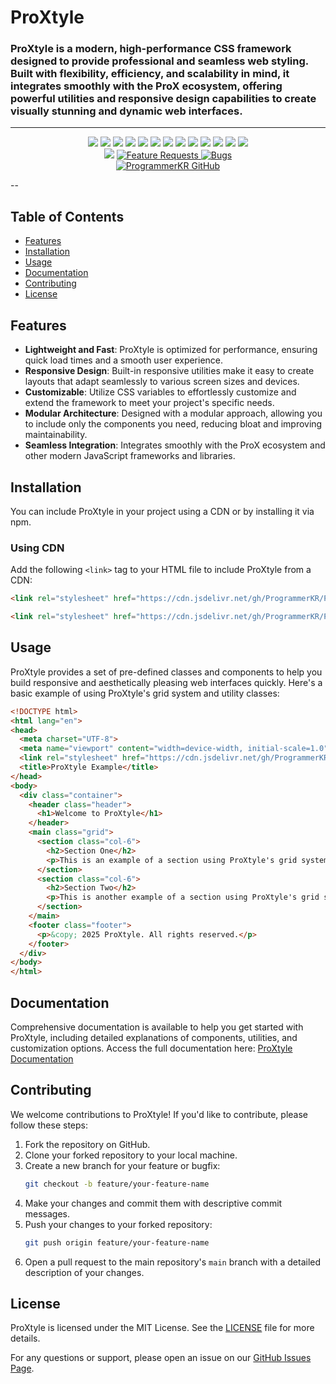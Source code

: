 # ProXtyle

### ProXtyle is a modern, high-performance CSS framework designed to provide professional and seamless web styling. Built with flexibility, efficiency, and scalability in mind, it integrates smoothly with the ProX ecosystem, offering powerful utilities and responsive design capabilities to create visually stunning and dynamic web interfaces.

---

<p align="center">
  <!-- Project Information -->
  <img src="https://img.shields.io/badge/ProXtyle-CSS%20Framework-blue">
  <img src="https://img.shields.io/badge/Version-1.0-brightgreen">
  <img src="https://img.shields.io/github/license/ProgrammerKR/ProXtyle">
  
  <!-- Repository Stats -->
  <img src="https://img.shields.io/github/languages/code-size/ProgrammerKR/ProXtyle">
  <img src="https://img.shields.io/github/repo-size/ProgrammerKR/ProXtyle">
  
  <img src="https://img.shields.io/github/stars/ProgrammerKR/ProXtyle?style=social">
  <img src="https://img.shields.io/github/forks/ProgrammerKR/ProXtyle?style=social">
  <img src="https://img.shields.io/github/issues/ProgrammerKR/ProXtyle">
  <img src="https://img.shields.io/github/issues-pr/ProgrammerKR/ProXtyle">
  
  <!-- Community & Contributions -->
  <img src="https://img.shields.io/github/contributors/ProgrammerKR/ProXtyle">
  <img src="https://img.shields.io/github/last-commit/ProgrammerKR/ProXtyle">
  <img src="https://img.shields.io/badge/Open%20Source-Yes-brightgreen">
  
  <!-- Support & Social -->
  <img src="https://img.shields.io/github/sponsors/ProgrammerKR">
  <br>
  <img src="https://img.shields.io/github/followers/ProgrammerKR?style=social">
  
  
  <!-- Issues & Requests -->
  <a href="https://github.com/ProgrammerKR/ProXtyle/issues?q=is%3Aopen+is%3Aissue+label%3Afeature-request+sort%3Areactions-%2B1-desc">
    <img src="https://img.shields.io/github/issues/ProgrammerKR/ProXtyle/feature-request.svg" alt="Feature Requests">
  </a>
  <a href="https://github.com/ProgrammerKR/ProXtyle/issues?utf8=✓&q=is%3Aissue+is%3Aopen+label%3Abug">
    <img src="https://img.shields.io/github/issues/ProgrammerKR/ProXtyle/bug.svg" alt="Bugs">
  </a>
  <br>
  
  <!-- GitHub Profile -->
  <a href="https://github.com/ProgrammerKR">
    <img src="https://img.shields.io/badge/GitHub-ProgrammerKR-%23ADD8E6?style=flat-square&logo=github" alt="ProgrammerKR GitHub">
  </a>
</p>

--

## Table of Contents

- [Features](#features)
- [Installation](#installation)
- [Usage](#usage)
- [Documentation](#documentation)
- [Contributing](#contributing)
- [License](#license)

## Features

- **Lightweight and Fast**: ProXtyle is optimized for performance, ensuring quick load times and a smooth user experience.
- **Responsive Design**: Built-in responsive utilities make it easy to create layouts that adapt seamlessly to various screen sizes and devices.
- **Customizable**: Utilize CSS variables to effortlessly customize and extend the framework to meet your project's specific needs.
- **Modular Architecture**: Designed with a modular approach, allowing you to include only the components you need, reducing bloat and improving maintainability.
- **Seamless Integration**: Integrates smoothly with the ProX ecosystem and other modern JavaScript frameworks and libraries.

## Installation

You can include ProXtyle in your project using a CDN or by installing it via npm.

### Using CDN

Add the following `<link>` tag to your HTML file to include ProXtyle from a CDN:

```html
<link rel="stylesheet" href="https://cdn.jsdelivr.net/gh/ProgrammerKR/ProXtyle@latest/dist/proxtyle.css">
```

```html
<link rel="stylesheet" href="https://cdn.jsdelivr.net/gh/ProgrammerKR/ProXtyle@latest/dist/proxtyle.min.css">
```

## Usage

ProXtyle provides a set of pre-defined classes and components to help you build responsive and aesthetically pleasing web interfaces quickly. Here's a basic example of using ProXtyle's grid system and utility classes:

```html
<!DOCTYPE html>
<html lang="en">
<head>
  <meta charset="UTF-8">
  <meta name="viewport" content="width=device-width, initial-scale=1.0">
  <link rel="stylesheet" href="https://cdn.jsdelivr.net/gh/ProgrammerKR/ProXtyle@latest/dist/proxtyle.min.css">
  <title>ProXtyle Example</title>
</head>
<body>
  <div class="container">
    <header class="header">
      <h1>Welcome to ProXtyle</h1>
    </header>
    <main class="grid">
      <section class="col-6">
        <h2>Section One</h2>
        <p>This is an example of a section using ProXtyle's grid system.</p>
      </section>
      <section class="col-6">
        <h2>Section Two</h2>
        <p>This is another example of a section using ProXtyle's grid system.</p>
      </section>
    </main>
    <footer class="footer">
      <p>&copy; 2025 ProXtyle. All rights reserved.</p>
    </footer>
  </div>
</body>
</html>
```

## Documentation

Comprehensive documentation is available to help you get started with ProXtyle, including detailed explanations of components, utilities, and customization options. Access the full documentation here: [ProXtyle Documentation](https://github.com/ProgrammerKR/ProXtyle/docs)

## Contributing

We welcome contributions to ProXtyle! If you'd like to contribute, please follow these steps:

1. Fork the repository on GitHub.
2. Clone your forked repository to your local machine.
3. Create a new branch for your feature or bugfix:
   ```bash
   git checkout -b feature/your-feature-name
   ```
4. Make your changes and commit them with descriptive commit messages.
5. Push your changes to your forked repository:
   ```bash
   git push origin feature/your-feature-name
   ```
6. Open a pull request to the main repository's `main` branch with a detailed description of your changes.

## License

ProXtyle is licensed under the MIT License. See the [LICENSE](https://github.com/ProgrammerKR/ProXtyle/LICENSE) file for more details.

For any questions or support, please open an issue on our [GitHub Issues Page](https://github.com/ProgrammerKR/ProXtyle/issues).
